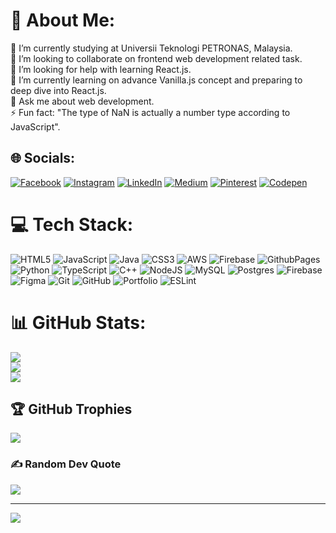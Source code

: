 # 💫 About Me:
🔭 I’m currently studying at Universii Teknologi PETRONAS, Malaysia.<br>👯 I’m looking to collaborate on frontend web development related task.<br>🤝 I’m looking for help with learning React.js.<br>🌱 I’m currently learning on advance Vanilla.js concept and preparing to deep dive into React.js.<br>💬 Ask me about web development.<br>⚡ Fun fact: "The type of NaN is actually a number type according to JavaScript".


## 🌐 Socials:
[![Facebook](https://img.shields.io/badge/Facebook-%231877F2.svg?logo=Facebook&logoColor=white)](<https://facebook.com/Shin Lee>) 
[![Instagram](https://img.shields.io/badge/Instagram-%23E4405F.svg?logo=Instagram&logoColor=white)](https://instagram.com/shinlee_0614) 
[![LinkedIn](https://img.shields.io/badge/LinkedIn-%230077B5.svg?logo=linkedin&logoColor=white)](<https://www.linkedin.com/in/darius-lee-shin-744ba028a/>) 
[![Medium](https://img.shields.io/badge/Medium-12100E?logo=medium&logoColor=white)](<https://medium.com/@dariuslee0614>) 
[![Pinterest](https://img.shields.io/badge/Pinterest-%23E60023.svg?logo=Pinterest&logoColor=white)](<https://pin.it/5sgS2Wce1>) 
[![Codepen](https://img.shields.io/badge/Codepen-000000?style=for-the-badge&logo=codepen&logoColor=white)](https://codepen.io/__shinlee__) 

# 💻 Tech Stack:
![HTML5](https://img.shields.io/badge/html5-%23E34F26.svg?style=flat&logo=html5&logoColor=white) ![JavaScript](https://img.shields.io/badge/javascript-%23323330.svg?style=flat&logo=javascript&logoColor=%23F7DF1E) ![Java](https://img.shields.io/badge/java-%23ED8B00.svg?style=flat&logo=openjdk&logoColor=white) ![CSS3](https://img.shields.io/badge/css3-%231572B6.svg?style=flat&logo=css3&logoColor=white) ![AWS](https://img.shields.io/badge/AWS-%23FF9900.svg?style=flat&logo=amazon-aws&logoColor=white) ![Firebase](https://img.shields.io/badge/firebase-%23039BE5.svg?style=flat&logo=firebase) ![GithubPages](https://img.shields.io/badge/github%20pages-121013?style=flat&logo=github&logoColor=white) ![Python](https://img.shields.io/badge/python-3670A0?style=flat&logo=python&logoColor=ffdd54) ![TypeScript](https://img.shields.io/badge/typescript-%23007ACC.svg?style=flat&logo=typescript&logoColor=white) ![C++](https://img.shields.io/badge/c++-%2300599C.svg?style=flat&logo=c%2B%2B&logoColor=white) ![NodeJS](https://img.shields.io/badge/node.js-6DA55F?style=flat&logo=node.js&logoColor=white) ![MySQL](https://img.shields.io/badge/mysql-4479A1.svg?style=flat&logo=mysql&logoColor=white) ![Postgres](https://img.shields.io/badge/postgres-%23316192.svg?style=flat&logo=postgresql&logoColor=white) ![Firebase](https://img.shields.io/badge/firebase-a08021?style=flat&logo=firebase&logoColor=ffcd34) ![Figma](https://img.shields.io/badge/figma-%23F24E1E.svg?style=flat&logo=figma&logoColor=white) ![Git](https://img.shields.io/badge/git-%23F05033.svg?style=flat&logo=git&logoColor=white) ![GitHub](https://img.shields.io/badge/github-%23121011.svg?style=flat&logo=github&logoColor=white) ![Portfolio](https://img.shields.io/badge/Portfolio-%23000000.svg?style=flat&logo=firefox&logoColor=#FF7139) ![ESLint](https://img.shields.io/badge/ESLint-4B3263?style=flat&logo=eslint&logoColor=white)
# 📊 GitHub Stats:
![](https://github-readme-stats.vercel.app/api?username=DariusShin&theme=one_dark_pro&hide_border=false&include_all_commits=false&count_private=true)<br/>
![](https://github-readme-streak-stats.herokuapp.com/?user=DariusShin&theme=one_dark_pro&hide_border=false)<br/>
![](https://github-readme-stats.vercel.app/api/top-langs/?username=DariusShin&theme=one_dark_pro&hide_border=false&include_all_commits=false&count_private=true&layout=compact)

## 🏆 GitHub Trophies
![](https://github-profile-trophy.vercel.app/?username=DariusShin&theme=radical&no-frame=false&no-bg=false&margin-w=4)

### ✍️ Random Dev Quote
![](https://quotes-github-readme.vercel.app/api?type=horizontal&theme=radical)

---
[![](https://visitcount.itsvg.in/api?id=DariusShin&icon=5&color=7)](https://visitcount.itsvg.in)

<!-- Proudly created with GPRM ( https://gprm.itsvg.in ) -->

